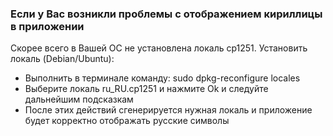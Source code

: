 ### Если у Вас возникли проблемы с отображением кириллицы в приложении ###

Скорее всего в Вашей ОС не установлена локаль cp1251. Установить локаль (Debian/Ubuntu):

  * Выполнить в терминале команду: sudo dpkg-reconfigure locales
  * Выберите локаль ru\_RU.cp1251 и нажмите Ok и следуйте дальнейшим подсказкам
  * После этих действий сгенерируется нужная локаль и приложение будет корректно отображать русские символы